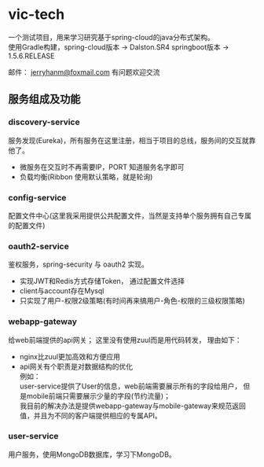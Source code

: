 # vic-tech
  一个测试项目，用来学习研究基于spring-cloud的java分布式架构。<br />
  使用Gradle构建，spring-cloud版本 -> Dalston.SR4  springboot版本 -> 1.5.6.RELEASE
  
  邮件： jerryhanm@foxmail.com 有问题欢迎交流

## 服务组成及功能

### discovery-service

  服务发现(Eureka)，所有服务在这里注册，相当于项目的总线，服务间的交互就靠他了。
  
  * 微服务在交互时不再需要IP，PORT 知道服务名字即可
  * 负载均衡(Ribbon 使用默认策略，就是轮询)

### config-service
  配置文件中心(这里我采用提供公共配置文件，当然是支持单个服务拥有自己专属的配置文件)

### oauth2-service
  鉴权服务，spring-security 与 oauth2 实现。
  
  * 实现JWT和Redis方式存储Token， 通过配置文件选择
  * client与account存在Mysql
  * 只实现了用户-权限2级策略(有时间再来搞用户-角色-权限的三级权限策略)

### webapp-gateway
  给web前端提供的api网关； 这里没有使用zuul而是用代码转发， 理由如下：
  * nginx比zuul更加高效和方便应用
  * api网关有个职责是对数据结构的优化 <br />
    例如：<br />
    user-service提供了User的信息，web前端需要展示所有的字段给用户， 但是mobile前端只需要展示少量的字段(节约流量)；<br />
    我目前的解决办法是提供webapp-gateway与mobile-gateway来规范返回值，并且为不同的客户端提供相应的专属API。

### user-service
  用户服务，使用MongoDB数据库，学习下MongoDB。
